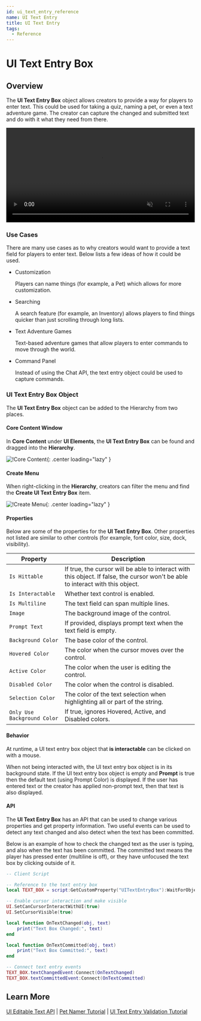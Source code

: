```yaml
---
id: ui_text_entry_reference
name: UI Text Entry
title: UI Text Entry
tags:
  - Reference
---
```


<!--@TODO: Add more Learn more links (i.e, tutorial) -->

# UI Text Entry Box

## Overview

The **UI Text Entry Box** object allows creators to provide a way for players to enter text. This could be used for taking a quiz, naming a pet, or even a text adventure game. The creator can capture the changed and submitted text and do with it what they need from there.

<div class="mt-video" style="width:100%">
    <video autoplay muted playsinline controls loop class="center" style="width:100%">
        <source src="/img/UITextEntry/preview.mp4" type="video/mp4" />
    </video>
</div>

### Use Cases

There are many use cases as to why creators would want to provide a text field for players to enter text. Below lists a few ideas of how it could be used.

- Customization

    Players can name things (for example, a Pet) which allows for more customization.

- Searching

    A search feature (for example, an Inventory) allows players to find things quicker than just scrolling through long lists.

- Text Adventure Games

    Text-based adventure games that allow players to enter commands to move through the world.

- Command Panel

    Instead of using the Chat API, the text entry object could be used to capture commands.

### UI Text Entry Box Object

The **UI Text Entry Box** object can be added to the Hierarchy from two places.

#### Core Content Window

In **Core Content** under **UI Elements**, the **UI Text Entry Box** can be found and dragged into the **Hierarchy**.

![!Core Content](../img/UITextEntry/core_content.png){: .center loading="lazy" }

#### Create Menu

When right-clicking in the **Hierarchy**, creators can filter the menu and find the **Create UI Text Entry Box** item.

![!Create Menu](../img/UITextEntry/create_menu.png){: .center loading="lazy" }

#### Properties

Below are some of the properties for the **UI Text Entry Box**. Other properties not listed are similar to other controls (for example, font color, size, dock, visibility).

| Property | Description |
| -------- | ----------- |
| `Is Hittable` | If true, the cursor will be able to interact with this object. If false, the cursor won't be able to interact with this object. |
| `Is Interactable` | Whether text control is enabled. |
| `Is Multiline` | The text field can span multiple lines. |
| `Image` | The background image of the control. |
| `Prompt Text` | If provided, displays prompt text when the text field is empty. |
| `Background Color` | The base color of the control. |
| `Hovered Color` | The color when the cursor moves over the control. |
| `Active Color` | The color when the user is editing the control. |
| `Disabled Color` | The color when the control is disabled. |
| `Selection Color` | The color of the text selection when highlighting all or part of the string. |
| `Only Use Background Color` | If true, ignores Hovered, Active, and Disabled colors. |

#### Behavior

At runtime, a UI text entry box object that **is interactable** can be clicked on with a mouse.

When not being interacted with, the UI text entry box object is in its background state. If the UI text entry box object is empty and **Prompt** is true then the default text (using Prompt Color) is displayed. If the user has entered text or the creator has applied non-prompt text, then that text is also displayed.

#### API

The **UI Text Entry Box** has an API that can be used to change various properties and get property information. Two useful events can be used to detect any text changed and also detect when the text has been committed.

Below is an example of how to check the changed text as the user is typing, and also when the text has been committed. The committed text means the player has pressed enter (multiline is off), or they have unfocused the text box by clicking outside of it.

```lua
-- Client Script

-- Reference to the text entry box
local TEXT_BOX = script:GetCustomProperty("UITextEntryBox"):WaitForObject()

-- Enable cursor interaction and make visible
UI.SetCanCursorInteractWithUI(true)
UI.SetCursorVisible(true)

local function OnTextChanged(obj, text)
    print("Text Box Changed:", text)
end

local function OnTextCommitted(obj, text)
    print("Text Box Committed:", text)
end

-- Connect text entry events
TEXT_BOX.textChangedEvent:Connect(OnTextChanged)
TEXT_BOX.textCommittedEvent:Connect(OnTextCommitted)
```

## Learn More

[UI Editable Text API](../api/uitextentry.md) | [Pet Namer Tutorial](../tutorials/pet_namer.md) | [UI Text Entry Validation Tutorial](../tutorials/text_entry_validation.md)
